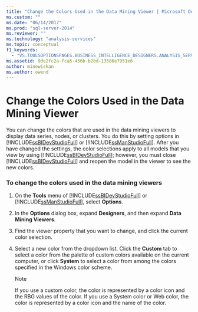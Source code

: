```yaml
---
title: "Change the Colors Used in the Data Mining Viewer | Microsoft Docs"
ms.custom: ""
ms.date: "06/14/2017"
ms.prod: "sql-server-2014"
ms.reviewer: ""
ms.technology: "analysis-services"
ms.topic: conceptual
f1_keywords: 
  - "VS.TOOLSOPTIONSPAGES.BUSINESS_INTELLIGENCE_DESIGNERS.ANALYSIS_SERVICES_DESIGNERS.DATA_MINING_VIEWERS"
ms.assetid: 9de2fc2a-fca5-456b-b2bd-13586e7951e6
author: minewiskan
ms.author: owend
---
```

# Change the Colors Used in the Data Mining Viewer
  You can change the colors that are used in the data mining viewers to display data series, nodes, or clusters. You do this by setting options in [!INCLUDE[ssBIDevStudioFull](../../includes/ssbidevstudiofull-md.md)] or [!INCLUDE[ssManStudioFull](../../includes/ssmanstudiofull-md.md)]. After you have changed the settings, the color selections apply to all models that you view by using [!INCLUDE[ssBIDevStudioFull](../../includes/ssbidevstudiofull-md.md)]; however, you must close [!INCLUDE[ssBIDevStudioFull](../../includes/ssbidevstudiofull-md.md)] and reopen the model in the viewer to see the new colors.  
  
### To change the colors used in the data mining viewers  
  
1.  On the **Tools** menu of [!INCLUDE[ssBIDevStudioFull](../../includes/ssbidevstudiofull-md.md)] or [!INCLUDE[ssManStudioFull](../../includes/ssmanstudiofull-md.md)], select **Options**.  
  
2.  In the **Options** dialog box, expand **Designers**, and then expand **Data Mining Viewers**.  
  
3.  Find the viewer property that you want to change, and click the current color selection.  
  
4.  Select a new color from the dropdown list. Click the **Custom** tab to select a color from the palette of custom colors available on the current computer, or click **System** to select a color from among the colors specified in the Windows color scheme.  
  
    > [!NOTE]  
    >  If you use a custom color, the color is represented by a color icon and the RBG values of the color. If you use a System color or Web color, the color is represented by a color icon and the name of the color.  
  
  
